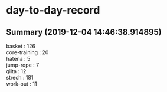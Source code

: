 # day-to-day-record  
## Summary  (2019-12-04 14:46:38.914895)  
basket : 126  
core-training : 20  
hatena : 5  
jump-rope : 7  
qiita : 12  
strech : 181  
work-out : 11  
